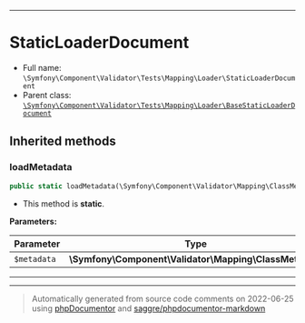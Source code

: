 ***

# StaticLoaderDocument





* Full name: `\Symfony\Component\Validator\Tests\Mapping\Loader\StaticLoaderDocument`
* Parent class: [`\Symfony\Component\Validator\Tests\Mapping\Loader\BaseStaticLoaderDocument`](./BaseStaticLoaderDocument.md)






## Inherited methods


### loadMetadata



```php
public static loadMetadata(\Symfony\Component\Validator\Mapping\ClassMetadata $metadata): mixed
```



* This method is **static**.




**Parameters:**

| Parameter | Type | Description |
|-----------|------|-------------|
| `$metadata` | **\Symfony\Component\Validator\Mapping\ClassMetadata** |  |




***


***
> Automatically generated from source code comments on 2022-06-25 using [phpDocumentor](http://www.phpdoc.org/) and [saggre/phpdocumentor-markdown](https://github.com/Saggre/phpDocumentor-markdown)
